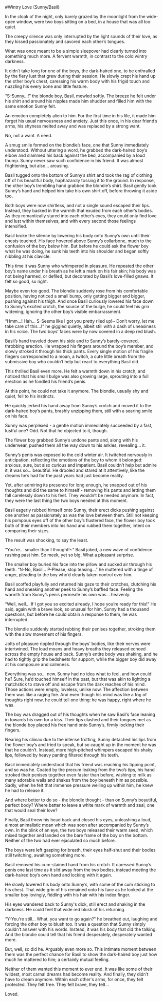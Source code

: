 #Wintry Love (Sunny/Basil)

In the cloak of the night, only barely grazed by the moonlight from the wide-open window, were two boys sitting on a bed, in a house that was all too quiet.

The creepy silence was only interrupted by the light sounds of their love, as they kissed passionately and savored each other’s tongues.

What was once meant to be a simple sleepover had clearly turned into something much more. A fervent warmth, in contrast to the cold wintry darkness.

It didn’t take long for one of the boys, the dark-haired one, to be enthralled by the fiery lust that grew during their session. He slowly crept his hand up the other boy’s chest, caressing his warm body with his frigid touch and nuzzling his every bone and little feature. 

“S-Sunny…!” the blonde boy, Basil, mewled softly. The breeze he felt under his shirt and around his nipples made him shudder and filled him with the same emotion Sunny felt. 

An emotion completely alien to him. For the first time in his life, it made him forget his usual nervousness and anxiety. Just this once, in his dear friend’s arms, his shyness melted away and was replaced by a strong want.

No, not a want. A need.

A smug smile formed on the blondie’s face, one that Sunny immediately understood. Without uttering a word, he grabbed the dark-haired boy’s elbow and slammed his back against the bed, accompanied by a loud thump. Sunny never saw such confidence in his friend. It was almost frightening, but also… arousing.

Basil tugged onto the bottom of Sunny’s shirt and took the rag of clothing off of his beautiful body, haphazardly tossing it to the ground. In response, the other boy’s trembling hand grabbed the blondie’s shirt. Basil gently took Sunny’s hand and helped him take his own shirt off, before throwing  it aside too.

Both boys were now shirtless, and not a single sound escaped their lips. Instead, they basked in the warmth that exuded from each other’s bodies. As they romantically stared into each other’s eyes, they could only find love and lust within themselves, and with every second those feelings intensified.

Basil broke the silence by lowering his body onto Sunny’s own until their chests touched. His face hovered above Sunny’s collarbone, much to the confusion of the boy below him. But before he could ask the flower boy what he was doing, he sunk his teeth into his shoulder and began softly nibbling at his clavicle.

This time it was Sunny who whimpered in pleasure. He repeated the other boy’s name under his breath as he left a mark on his fair skin; his body was not being harmed, or defiled, but decorated by Basil’s love-filled gnaws. It felt so good, so right. 

Maybe even too good. The blondie suddenly rose from his comfortable position, having noticed a small bump, only getting bigger and bigger, pushing against his thigh. And once Basil curiously lowered his face down to Sunny’s excited crotch, the source of the bulge, he could feel his grin widening, ignoring the other boy’s visible embarrassment.

“Hmm…! Hah… S-Seems like I got you pretty riled up!~ Don’t worry, let me take care of this…!” he giggled quietly, albeit still with a dash of uneasiness in his voice. The two boys’ faces were by now covered in a deep red blush.

Basil’s hand traveled down his side and to Sunny’s barely-covered, throbbing erection. He wrapped his fingers around the boy’s member, and slowly stroked it through his thick pants. Every single motion of his fragile fingers corresponded to a moan, a twitch, a cute little breath from the submissive boy who couldn’t help but react to everything Basil did. 

This thrilled Basil even more. He felt a warmth down in his crotch, and noticed that his small bulge was also growing large, sprouting into a full erection as he fondled his friend’s penis.

At this point, he could not take it anymore. The blondie, usually shy and quiet, fell to his instincts.

He quickly jerked his hand away from Sunny’s crotch and moved it to the dark-haired boy’s pants, brashly unzipping them, still with a searing smile on his face. 

Sunny was perplexed - a gentle motion immediately succeeded by a fast, lustful one? Odd. Not that he objected to it, though.

The flower boy grabbed Sunny’s undone pants and, along with his underwear, pushed them all the way down to his ankles, revealing… it.

Sunny’s penis was exposed to the cold winter air. It twitched nervously in anticipation, reflecting the emotions of the boy to whom it belonged: anxious, sure, but also curious and impatient. Basil couldn’t help but admire it, it was so… beautiful. He drooled and stared at it attentively, like the dreams he’s had for the past years had just become reality. 

Yet, after admiring its presence for long enough, he snapped out of his thoughts and did the same to himself - removing his pants and letting them fall carelessly down to his feet. They wouldn’t be needed anymore. In fact, they were the last thing the two boys needed at this moment.

Basil eagerly rubbed himself onto Sunny, their erect dicks pushing against one another as passionately as was the love between them. Still not keeping his pompous eyes off of the other boy’s flustered face, the flower boy took both of their members into his hand and rubbed them together, intent on comparing their sizes.

The result was shocking, to say the least.

“You're… smaller than I thought!~” Basil joked, a new wave of confidence rushing past him. So meek, yet so big. What a pleasant surprise.

The smaller boy buried his face into the pillow and sucked air through his teeth. “N-No, Basil… P-Please, stop teasing…” he muttered with a tinge of anger, pleading to the boy who’d clearly taken control over him.

Basil scoffed playfully and returned his gaze to their crotches, clutching his hand and sneaking another peek to Sunny’s baffled face. Feeling the warmth from Sunny’s penis permeate his own was… heavenly.

“Well, well… If I got you so excited already, I hope you’re ready for this!” He said, again with a brave look, so unusual for him. Sunny had a thousand questions, but before he could obtain a response to them, he was interrupted.

The blondie suddenly started rubbing their penises together, stroking them with the slow movement of his fingers. 

Jolts of pleasure rippled through the boys’ bodies, like their nerves were intertwined. The loud moans and heavy breaths they released echoed across the empty house and back. Sunny’s entire body was shaking, and he had to tightly grip the bedsheets for support, while the bigger boy did away at his composure and calmness.

Everything was so… new. Sunny had no idea what to feel, and how could he? Sure, he’d touched himself in the past, but that was akin to lighting a matchstick to stave off and escape from the dark reaches of his mind. Those actions were empty, loveless, unlike now. The affection between them was like a raging fire. And even though his mind was like a fog of thoughts right now, he could tell one thing: he was happy, right where he was.

The boy was dragged out of his thoughts when he saw Basil’s face leaning in towards his own for a kiss. Their lips clashed and their tongues met as the blonde boy placed his free hand onto Sunny’s, firmly locking their fingers.

Nearing his climax due to the intense frotting, Sunny detached his lips from the flower boy’s and tried to speak, but so caught up in the moment he was that he couldn’t. Instead, more high-pitched whimpers escaped his shaky lips, followed by heavy panting filtered through his teeth. 

Basil immediately understood that his friend was reaching his tipping point, and so was he. Coated by the precum leaking from the two’s tips, his hand stroked their penises together even faster than before, wishing to milk as many adorable wails and shakes from the boy beneath him as possible. Sadly, when he felt that immense pressure welling up within him, he knew he had to release it.

And where better to do so - the blondie thought - than on Sunny’s beautiful, perfect body? Where better to leave a white mark of warmth and zeal, one that would seal their love?

Finally, Basil threw his head back and closed his eyes, unleashing a loud, almost animalistic moan which was soon after accompanied by Sunny’s own. In the blink of an eye, the two boys released their warm seed, which mixed together and landed on the bare frame of the boy on the bottom. Neither of the two had ever ejaculated so much before.

The boys were left gasping for breath, their eyes half-shut and their bodies still twitching, awaiting something more. 

Basil removed his cum-stained hand from his crotch. It caressed Sunny’s penis one last time as it slid away from the two bodies, instead meeting the dark-haired boy’s own hand and locking with it again.

He slowly lowered his body onto Sunny’s, with some of the cum sticking to his chest. That wide grin of his remained onto his face as he looked at the smaller boy lovingly, fiddling with his hair with his index finger.

His eyes wandered back to Sunny's dick, still erect and shaking in the darkness. He could feel that wide red blush of his returning.

“Y-You're still… What, you want to go again?" he breathed out, laughing and forcing the other boy to blush too. It was a question that Sunny simply couldn’t answer with his words. Instead, it was his body that did the talking. And the blondie could tell that his friend desperately, desperately wanted more.

But, well, so did he. Arguably even more so. This intimate moment between them was the perfect chance for Basil to show the dark-haired boy just how much he mattered to him; a certainly mutual feeling.

Neither of them wanted this moment to ever end. It was like some of their wildest, most carnal dreams had become reality. And finally, they didn’t have to dream anymore. Within each other's arms, for once, they felt protected. They felt free. They felt brave, they felt…

Loved.